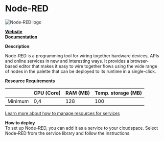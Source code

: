 ﻿---
description: Node-RED is a browser-based programming tool for connecting hardware devices, APIs and online services.
---

# Node-RED

![Node-RED logo](https://api.mogenius.com/file/id/95435c43-c7df-4e34-8f7e-4a0298fd081e)

**[Website](https://nodered.org/)**  
**[Documentation](https://nodered.org/docs/)**  

**Description**

Node-RED is a programming tool for wiring together hardware devices, APIs and online services in new and interesting ways.
It provides a browser-based editor that makes it easy to wire together flows using the wide range of nodes in the palette that can be deployed to its runtime in a single-click.

**Resource Requirements**

||CPU (Core)|RAM (MB)  |Temp. storage (MB)|
|--|--|--|--|
| Minimum | 0,4 | 128 | 100 |

[Learn more about how to manage resources for services](./../../development/resources.md)

**How to deploy**  
To set up Node-RED, you can add it as a service to your cloudspace. Select Node-RED from the service library and follow the instructions. 